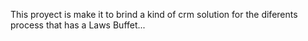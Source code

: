 This proyect is make it to brind a kind of crm solution for the diferents process that has a Laws Buffet... 
